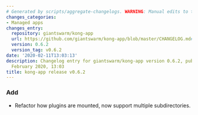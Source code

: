 ```yaml
---
# Generated by scripts/aggregate-changelogs. WARNING: Manual edits to this files will be overwritten.
changes_categories:
- Managed apps
changes_entry:
  repository: giantswarm/kong-app
  url: https://github.com/giantswarm/kong-app/blob/master/CHANGELOG.md#v062
  version: 0.6.2
  version_tag: v0.6.2
date: '2020-02-11T13:03:13'
description: Changelog entry for giantswarm/kong-app version 0.6.2, published on 11
  February 2020, 13:03
title: kong-app release v0.6.2
---
```


### Add
- Refactor how plugins are mounted, now support multiple subdirectories.
